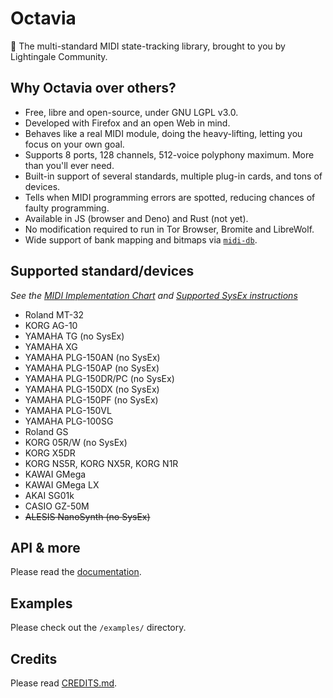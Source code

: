 # Octavia
🎻 The multi-standard MIDI state-tracking library, brought to you by Lightingale Community.

## Why Octavia over others?
* Free, libre and open-source, under GNU LGPL v3.0.
* Developed with Firefox and an open Web in mind.
* Behaves like a real MIDI module, doing the heavy-lifting, letting you focus on your own goal.
* Supports 8 ports, 128 channels, 512-voice polyphony maximum. More than you'll ever need.
* Built-in support of several standards, multiple plug-in cards, and tons of devices.
* Tells when MIDI programming errors are spotted, reducing chances of faulty programming.
* Available in JS (browser and Deno) and Rust (not yet).
* No modification required to run in Tor Browser, Bromite and LibreWolf.
* Wide support of bank mapping and bitmaps via [`midi-db`](https://github.com/ltgcgo/midi-db).

## Supported standard/devices
_See the [MIDI Implementation Chart](docs/implementation.md) and [Supported SysEx instructions](docs/sysex.md)_
* Roland MT-32
* KORG AG-10
* YAMAHA TG (no SysEx)
* YAMAHA XG
* YAMAHA PLG-150AN (no SysEx)
* YAMAHA PLG-150AP (no SysEx)
* YAMAHA PLG-150DR/PC (no SysEx)
* YAMAHA PLG-150DX (no SysEx)
* YAMAHA PLG-150PF (no SysEx)
* YAMAHA PLG-150VL
* YAMAHA PLG-100SG
* Roland GS
* KORG 05R/W (no SysEx)
* KORG X5DR
* KORG NS5R, KORG NX5R, KORG N1R
* KAWAI GMega
* KAWAI GMega LX
* AKAI SG01k
* CASIO GZ-50M
* ~~ALESIS NanoSynth (no SysEx)~~

## API & more
Please read the [documentation](docs/README.md).

## Examples
Please check out the `/examples/` directory.

## Credits
Please read [CREDITS.md](CREDITS.md).
